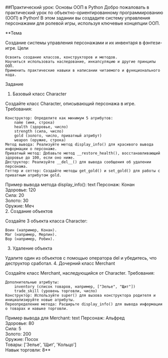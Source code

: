 ##Практический урок: Основы ООП в Python
Добро пожаловать в практический урок по объектно-ориентированному программированию (ООП) в Python! В этом задании вы создадите систему управления персонажами для ролевой игры, используя ключевые концепции ООП.

**Тема

Создание системы управления персонажами и их инвентаря в фэнтези-игре.
Цели

    Освоить создание классов, конструкторов и методов.
    Научиться использовать наследование, инкапсуляцию и другие принципы ООП.
    Применить практические навыки в написании читаемого и функционального кода.

Задание
1. Базовый класс Character

Создайте класс Character, описывающий персонажа в игре.
Требования:

    Конструктор: Определите как минимум 5 атрибутов:
        name (имя, строка)
        health (здоровье, число)
        strength (сила, число)
        gold (золото, число, приватный атрибут)
        weapon (оружие, строка)
    Метод вывода: Реализуйте метод display_info() для красивого вывода информации о персонаже.
    Приватный метод: Добавьте метод __restore_health(), восстанавливающий здоровье до 100, если оно ниже.
    Деструктор: Реализуйте __del__() для вывода сообщения об удалении персонажа.
    Геттер и сеттер: Создайте методы get_gold() и set_gold() для работы с приватным атрибутом gold.

Пример вывода метода display_info():
text
Персонаж: Конан  
Здоровье: 120  
Сила: 20  
Золото: 30  
Оружие: Меч  
2. Создание объектов

Создайте 3 объекта класса Character:

    Воин (например, Конан).
    Маг (например, Мерлин).
    Вор (например, Робин).

3. Удаление объекта

Удалите один из объектов с помощью оператора del и убедитесь, что деструктор сработал.
4. Дочерний класс Merchant

Создайте класс Merchant, наследующийся от Character.
Требования:

    Дополнительные атрибуты:
        inventory (список товаров, например, ["Зелье", "Щит"])
        trade_skill (уровень торговли, число)
    Конструктор: Используйте super() для вызова конструктора родителя и инициализируйте новые атрибуты.
    Переопределение метода: Расширьте display_info() для вывода информации о товарах и навыке торговли.

Пример вывода для Merchant:
text
Персонаж: Альфред  
Здоровье: 80  
Сила: 5  
Золото: 200  
Оружие: Посох  
Товары: ['Зелье', 'Щит', 'Кольцо']  
Навык торговли: 8**
